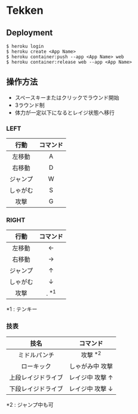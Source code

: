 # Tekken

## Deployment

```
$ heroku login
$ heroku create <App Name>
$ heroku container:push --app <App Name> web
$ heroku container:release web --app <App Name>
```

## 操作方法

- スペースキーまたはクリックでラウンド開始
- 3ラウンド制
- 体力が一定以下になるとレイジ状態へ移行

### LEFT

| 行動 | コマンド |
|:----:|:----:|
| 左移動 | A |
| 右移動 | D |
| ジャンプ | W |
| しゃがむ | S |
| 攻撃 | G |

### RIGHT

| 行動 | コマンド |
|:----:|:----:|
| 左移動 | ← |
| 右移動 | → |
| ジャンプ | ↑ |
| しゃがむ | ↓ |
| 攻撃 | . <sup>*1</sup> |

*1 : テンキー

### 技表

| 技名 | コマンド |
|:----:|:----:|
| ミドルパンチ | 攻撃 <sup>*2</sup> |
| ローキック | しゃがみ中 攻撃 |
| 上段レイジドライブ | レイジ中 攻撃 ↑ |
| 下段レイジドライブ | レイジ中 攻撃 ↓ |

*2 : ジャンプ中も可
